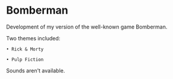 # Bomberman
Development of my version of the well-known game Bomberman.

Two themes included:

    • Rick & Morty
 
    • Pulp Fiction

Sounds aren't available. 
